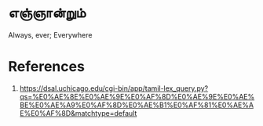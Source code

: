 # எஞ்ஞான்றும்

Always, ever; Everywhere

# References
1. https://dsal.uchicago.edu/cgi-bin/app/tamil-lex_query.py?qs=%E0%AE%8E%E0%AE%9E%E0%AF%8D%E0%AE%9E%E0%AE%BE%E0%AE%A9%E0%AF%8D%E0%AE%B1%E0%AF%81%E0%AE%AE%E0%AF%8D&matchtype=default

